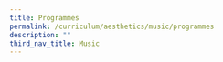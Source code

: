 ```yaml
---
title: Programmes
permalink: /curriculum/aesthetics/music/programmes
description: ""
third_nav_title: Music
---
```

